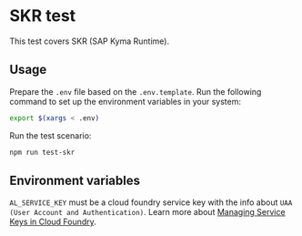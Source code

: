 # SKR test

This test covers SKR (SAP Kyma Runtime).

## Usage

Prepare the `.env` file based on the `.env.template`. Run the following command to set up the environment variables in your system:

```bash
export $(xargs < .env)
```


Run the test scenario:

```bash
npm run test-skr
```

## Environment variables
`AL_SERVICE_KEY` must be a cloud foundry service key with the info about `UAA (User Account and Authentication)`. Learn more about [Managing Service Keys in Cloud Foundry](https://docs.cloudfoundry.org/devguide/services/service-keys.html).
